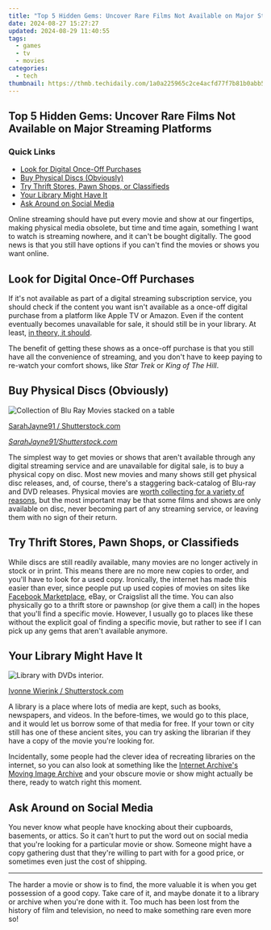 ```yaml
---
title: "Top 5 Hidden Gems: Uncover Rare Films Not Available on Major Streaming Platforms"
date: 2024-08-27 15:27:27
updated: 2024-08-29 11:40:55
tags:
  - games
  - tv
  - movies
categories:
  - tech
thumbnail: https://thmb.techidaily.com/1a0a225965c2ce4acfd77f7b81b0abb5e4b211b4f6a739d5a50d45eaa5fd443d.jpg
---
```


## Top 5 Hidden Gems: Uncover Rare Films Not Available on Major Streaming Platforms

### Quick Links

* [Look for Digital Once-Off Purchases](https://video-capture.techidaily.com/2024-approved-tinytake-screen-recorder-review-and-alternative/)
* [Buy Physical Discs (Obviously)](https://www.howtogeek.com/ways-to-get-movies-that-arent-streaming-anywhere/#buy-physical-discs-obviously)
* [Try Thrift Stores, Pawn Shops, or Classifieds](https://youtube-lab.techidaily.com/ust-know-facts-for-asmr-enthusiasts-for-2024/)
* [Your Library Might Have It](https://mondly-stories.techidaily.com/stimulating-experience-fun-in-linguistics/)
* [Ask Around on Social Media](https://screen-mirror.techidaily.com/in-2024-how-to-do-honor-100-pro-screen-sharing-drfone-by-drfone-android/)

 Online streaming should have put every movie and show at our fingertips, making physical media obsolete, but time and time again, something I want to watch is streaming nowhere, and it can't be bought digitally. The good news is that you still have options if you can't find the movies or shows you want online.

##  Look for Digital Once-Off Purchases

 If it's not available as part of a digital streaming subscription service, you should check if the content you want isn't available as a once-off digital purchase from a platform like Apple TV or Amazon. Even if the content eventually becomes unavailable for sale, it should still be in your library. At least, [in theory, it should](https://www.nytimes.com/2023/12/06/technology/sony-playstation-discovery-shows-removal.html).

 The benefit of getting these shows as a once-off purchase is that you still have all the convenience of streaming, and you don't have to keep paying to re-watch your comfort shows, like _Star Trek_ or _King of The Hill_.

##  Buy Physical Discs (Obviously)

![Collection of Blu Ray Movies stacked on a table](https://static1.howtogeekimages.com/wordpress/wp-content/uploads/2018/08/42775e18.jpg) 

[SarahJayne91 / Shutterstock.com](https://www.shutterstock.com/image-photo/south-wales-uk-02-16-2021-1918061810)

_[SarahJayne91/Shutterstock.com](https://www.shutterstock.com/image-photo/south-wales-uk-02-16-2021-1918061810)_

 The simplest way to get movies or shows that aren't available through any digital streaming service and are unavailable for digital sale, is to buy a physical copy on disc. Most new movies and many shows still get physical disc releases, and, of course, there's a staggering back-catalog of Blu-ray and DVD releases. Physical movies are [worth collecting for a variety of reasons](https://extra-lessons.techidaily.com/instantaneous-infiltration-of-lost-reddit-threads/), but the most important may be that some films and shows are only available on disc, never becoming part of any streaming service, or leaving them with no sign of their return.

##  Try Thrift Stores, Pawn Shops, or Classifieds

 While discs are still readily available, many movies are no longer actively in stock or in print. This means there are no more new copies to order, and you'll have to look for a used copy. Ironically, the internet has made this easier than ever, since people put up used copies of movies on sites like [Facebook Marketplace](https://buynow-tips.techidaily.com/the-ultimate-guide-to-the-philips-hf3520-alarm-clock-a-budget-friendly-option-that-delivers/), eBay, or Craigslist all the time. You can also physically go to a thrift store or pawnshop (or give them a call) in the hopes that you'll find a specific movie. However, I usually go to places like these without the explicit goal of finding a specific movie, but rather to see if I can pick up any gems that aren't available anymore.

##  Your Library Might Have It

![Library with DVDs interior.](https://static1.howtogeekimages.com/wordpress/wp-content/uploads/2024/05/shutterstock_21865303.jpg) 

[Ivonne Wierink / Shutterstock.com](https://www.shutterstock.com/image-photo/library-dvds-interior-21865303)

 A library is a place where lots of media are kept, such as books, newspapers, and videos. In the before-times, we would go to this place, and it would let us borrow some of that media for free. If your town or city still has one of these ancient sites, you can try asking the librarian if they have a copy of the movie you're looking for.

 Incidentally, some people had the clever idea of recreating libraries on the internet, so you can also look at something like the [Internet Archive's Moving Image Archive](https://archive.org/details/movies) and your obscure movie or show might actually be there, ready to watch right this moment.

##  Ask Around on Social Media

 You never know what people have knocking about their cupboards, basements, or attics. So it can't hurt to put the word out on social media that you're looking for a particular movie or show. Someone might have a copy gathering dust that they're willing to part with for a good price, or sometimes even just the cost of shipping.

---

 The harder a movie or show is to find, the more valuable it is when you get possession of a good copy. Take care of it, and maybe donate it to a library or archive when you're done with it. Too much has been lost from the history of film and television, no need to make something rare even more so!

<ins class="adsbygoogle"
     style="display:block"
     data-ad-format="autorelaxed"
     data-ad-client="ca-pub-7571918770474297"
     data-ad-slot="1223367746"></ins>



<ins class="adsbygoogle"
     style="display:block"
     data-ad-client="ca-pub-7571918770474297"
     data-ad-slot="8358498916"
     data-ad-format="auto"
     data-full-width-responsive="true"></ins>
